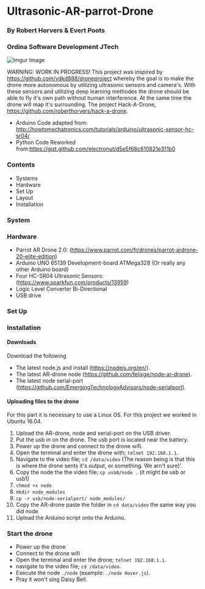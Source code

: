 # Ultrasonic-AR-parrot-Drone

### By Robert Horvers & Evert Poots
### Ordina Software Development JTech

![Imgur Image](https://i.imgur.com/SVWl69D.jpg)

WARNING: WORK IN PROGRESS! This project was inspired by https://github.com/vdkd888/droneproject whereby the goal is to make the drone more autonomous by utilizing ultrasonic sensors and camera's. With these sensors and utilizing deep learning methodes the drone should be able to fly it's own path without human interference. At the same time the drone will map it's surrounding. The project Hack-A-Drone, https://github.com/roberthorvers/hack-a-drone.

- Arduino Code adapted from: http://howtomechatronics.com/tutorials/arduino/ultrasonic-sensor-hc-sr04/
- Python Code Reworked from:https://gist.github.com/electronut/d5e5f68c610821e311b0

### Contents

- Systems
- Hardware
- Set Up
- Layout
- Installation

### System


### Hardware

- Parrot AR Drone 2.0: (https://www.parrot.com/fr/drones/parrot-ardrone-20-elite-edition)
- Arduino UNO 65139 Development-board ATMega328 (Or really any other Arduino board)
- Four HC-SR04 Ultrasonic Sensors: (https://www.sparkfun.com/products/13959)
- Logic Level Converter Bi-Directional
- USB drive

### Set Up

### Installation

#### Downloads
Download the following
- The latest node.js and install (https://nodejs.org/en/).
- The latest AR-drone node (https://github.com/felixge/node-ar-drone).
- The latest node serial-port (https://github.com/EmergingTechnologyAdvisors/node-serialport).

#### Uploading files to the drone
For this part it is necessary to use a Linux OS. For this project we worked in Ubuntu 16.04.

1. Upload the AR-drone, node and serial-port on the USB driver.
2. Put the usb in on the drone. The usb port is located near the battery.
3. Power up the drone and connect to the drone wifi.
4. Open the terminal and enter the drone with; `telnet 192.168.1.1`.
5. Navigate to the video file; `cd /data/video` (The reason being is that this is where the drone sents it's output, or something. We arn't sure)'.
6. Copy the node the the video file; `cp usb0/node .` (it might be usb or usb1)
7. `chmod +x node`
8. `mkdir node_modules`
9. `cp -r usb/node-serialport/ node_modules/`
10. Copy the AR-drone paste the folder in `cd data/video` the same way you did node
11. Upload the Arduino script onto the Arduino.

### Start the drone

- Power up the drone
- Connect to the drone wifi
- Open the terminal and enter the drone; `telnet 192.168.1.1`.
- navigate to the video file; `cd /data/video`.
- Execute the node `./node` (example: `./node Hover.js`).
- Pray it won't sing Daisy Bell.
